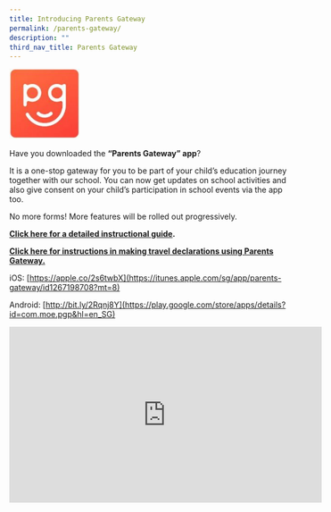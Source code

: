 ```yaml
---
title: Introducing Parents Gateway
permalink: /parents-gateway/
description: ""
third_nav_title: Parents Gateway
---
```

<img src="/images/Parents-Gateway-150x150.jpg"  
style="width:25%">

Have you downloaded the **“Parents Gateway” app**?

It is a one-stop gateway for you to be part of your child’s education journey together with our school. You can now get updates on school activities and also give consent on your child’s participation in school events via the app too.

No more forms! More features will be rolled out progressively.

**[Click here for a detailed instructional guide](/files/Parents-Gateway-Onboarding.pdf).**

**[Click here for instructions in making travel declarations using Parents Gateway.](/making-travel-declarations-on-parents-gateway/)**


iOS: [https://apple.co/2s6twbX](https://itunes.apple.com/sg/app/parents-gateway/id1267198708?mt=8)

Android: [http://bit.ly/2Rqnj8Y](https://play.google.com/store/apps/details?id=com.moe.pgp&hl=en_SG)<br>
<iframe width="560" height="315" src="https://www.youtube.com/embed/EKpiTM5axNA" title="YouTube video player" frameborder="0" allow="accelerometer; autoplay; clipboard-write; encrypted-media; gyroscope; picture-in-picture; web-share" allowfullscreen></iframe>